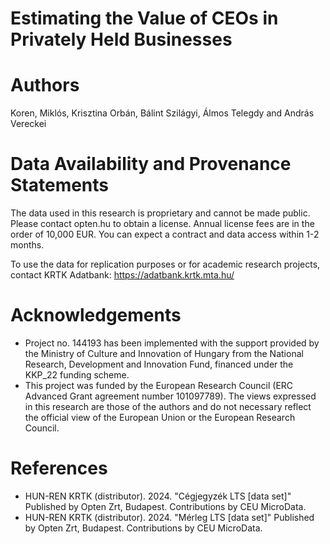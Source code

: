 # Estimating the Value of CEOs in Privately Held Businesses
# Authors
Koren, Miklós, Krisztina Orbán, Bálint Szilágyi, Álmos Telegdy and András Vereckei

# Data Availability and Provenance Statements
The data used in this research is proprietary and cannot be made public. Please 
contact opten.hu to obtain a license. Annual license fees are in the order of 10,000 
EUR. You can expect a contract and data access within 1-2 months.

To use the data for replication purposes or for academic research projects, contact 
KRTK Adatbank: https://adatbank.krtk.mta.hu/

# Acknowledgements
- Project no. 144193 has been implemented with the support provided by the Ministry of 
Culture and Innovation of Hungary from the National Research, Development and 
Innovation Fund, financed under the KKP_22 funding scheme.
- This project was funded by the European Research Council (ERC Advanced Grant 
agreement number 101097789). The views expressed in this research are those of the authors and 
do not necessary reflect the official view of the European Union or the European 
Research Council.

# References
- HUN-REN KRTK (distributor). 2024. "Cégjegyzék LTS [data set]" Published by Opten 
Zrt, Budapest. Contributions by CEU MicroData.
- HUN-REN KRTK (distributor). 2024. "Mérleg LTS [data set]" Published by Opten Zrt, 
Budapest. Contributions by CEU MicroData.
